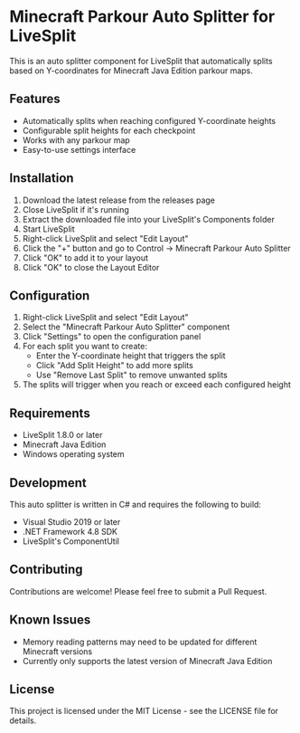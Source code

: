 # Minecraft Parkour Auto Splitter for LiveSplit

This is an auto splitter component for LiveSplit that automatically splits based on Y-coordinates for Minecraft Java Edition parkour maps.

## Features

- Automatically splits when reaching configured Y-coordinate heights
- Configurable split heights for each checkpoint
- Works with any parkour map
- Easy-to-use settings interface

## Installation

1. Download the latest release from the releases page
2. Close LiveSplit if it's running
3. Extract the downloaded file into your LiveSplit's Components folder
4. Start LiveSplit
5. Right-click LiveSplit and select "Edit Layout"
6. Click the "+" button and go to Control -> Minecraft Parkour Auto Splitter
7. Click "OK" to add it to your layout
8. Click "OK" to close the Layout Editor

## Configuration

1. Right-click LiveSplit and select "Edit Layout"
2. Select the "Minecraft Parkour Auto Splitter" component
3. Click "Settings" to open the configuration panel
4. For each split you want to create:
   - Enter the Y-coordinate height that triggers the split
   - Click "Add Split Height" to add more splits
   - Use "Remove Last Split" to remove unwanted splits
5. The splits will trigger when you reach or exceed each configured height

## Requirements

- LiveSplit 1.8.0 or later
- Minecraft Java Edition
- Windows operating system

## Development

This auto splitter is written in C# and requires the following to build:

- Visual Studio 2019 or later
- .NET Framework 4.8 SDK
- LiveSplit's ComponentUtil

## Contributing

Contributions are welcome! Please feel free to submit a Pull Request.

## Known Issues

- Memory reading patterns may need to be updated for different Minecraft versions
- Currently only supports the latest version of Minecraft Java Edition

## License

This project is licensed under the MIT License - see the LICENSE file for details. 